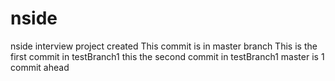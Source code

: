 # nside
nside interview project created
This commit is in master branch
This is the first commit in testBranch1
this the second commit in testBranch1
master is 1 commit ahead 
